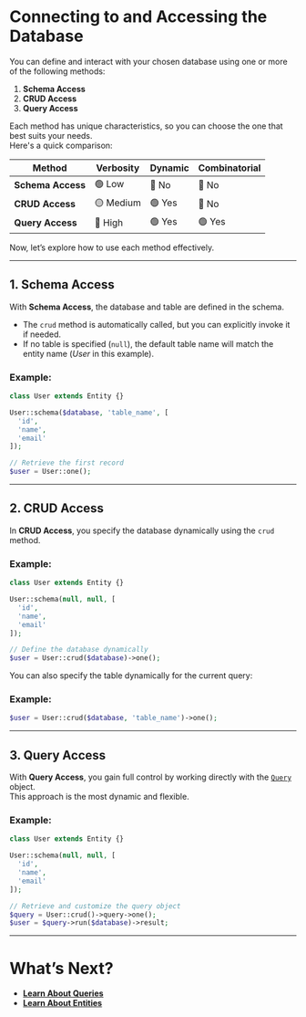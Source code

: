 # Connecting to and Accessing the Database  

You can define and interact with your chosen database using one or more of the following methods:  

1. **Schema Access**  
2. **CRUD Access**  
3. **Query Access**  

Each method has unique characteristics, so you can choose the one that best suits your needs.  
Here's a quick comparison:  

| Method        | Verbosity | Dynamic | Combinatorial |  
|---------------|-----------|---------|---------------|  
| **Schema Access** | 🟢 Low    | 🔴 No    | 🔴 No          |  
| **CRUD Access**   | 🟡 Medium | 🟢 Yes   | 🔴 No          |  
| **Query Access**  | 🔴 High   | 🟢 Yes   | 🟢 Yes         |  

Now, let’s explore how to use each method effectively.  

---

## 1. Schema Access  

With **Schema Access**, the database and table are defined in the schema.
- The `crud` method is automatically called, but you can explicitly invoke it if needed.  
- If no table is specified (`null`), the default table name will match the entity name (*User* in this example).  

### Example:  
```php
class User extends Entity {}

User::schema($database, 'table_name', [
  'id',
  'name',
  'email'
]);

// Retrieve the first record
$user = User::one();
```  

---

## 2. CRUD Access  

In **CRUD Access**, you specify the database dynamically using the `crud` method.  

### Example:  
```php
class User extends Entity {}

User::schema(null, null, [
  'id',
  'name',
  'email'
]);

// Define the database dynamically
$user = User::crud($database)->one();
```  

You can also specify the table dynamically for the current query:  

### Example:  
```php
$user = User::crud($database, 'table_name')->one();
```  

---

## 3. Query Access  

With **Query Access**, you gain full control by working directly with the [`Query`](query.md) object.  
This approach is the most dynamic and flexible.  

### Example:  
```php
class User extends Entity {}

User::schema(null, null, [
  'id',
  'name',
  'email'
]);

// Retrieve and customize the query object
$query = User::crud()->query->one();
$user = $query->run($database)->result;
```  

---

# What’s Next?  

- [**Learn About Queries**](query.md)
- [**Learn About Entities**](entity.md)
